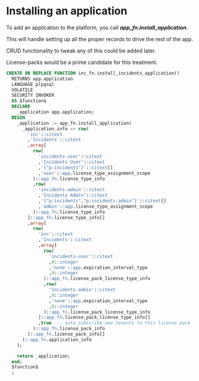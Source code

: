 # Installing an application
To add an application to the platform, you call ***app_fn.install_application***.

This will handle setting up all the proper records to drive the rest of the app.

CRUD functionality to tweak any of this could be added later.

License-packs would be a prime candidate for this treatment.
``` sql
CREATE OR REPLACE FUNCTION inc_fn.install_incidents_application()
  RETURNS app.application
  LANGUAGE plpgsql
  VOLATILE
  SECURITY INVOKER
  AS $function$
  DECLARE
    _application app.application;
  BEGIN
    _application := app_fn.install_application(
      _application_info => row(
        'inc'::citext
        ,'Incidents'::citext
        ,array[
          row(
            'incidents-user'::citext
            ,'Incidents User'::citext
            ,'{"p:incidents"}'::citext[]
            ,'user'::app.license_type_assignment_scope
          )::app_fn.license_type_info
          ,row(
            'incidents-admin'::citext
            ,'Incidents Admin'::citext
            ,'{"p:incidents","p:incidents-admin"}'::citext[]
            ,'admin'::app.license_type_assignment_scope
          )::app_fn.license_type_info
        ]::app_fn.license_type_info[]
        ,array[
          row(
            'inc'::citext
            ,'Incidents'::citext
            ,array[
              row(
                'incidents-user'::citext
                ,0::integer
                ,'none'::app.expiration_interval_type
                ,0::integer
              )::app_fn.license_pack_license_type_info
              ,row(
                'incidents-admin'::citext
                ,0::integer
                ,'none'::app.expiration_interval_type
                ,0::integer
              )::app_fn.license_pack_license_type_info
            ]::app_fn.license_pack_license_type_info[]
            ,true  -- auto_subscribe new tenants to this license pack
          )::app_fn.license_pack_info
        ]::app_fn.license_pack_info[]
      )::app_fn.application_info
    );

    return _application;
  end;
  $function$
  ;
```